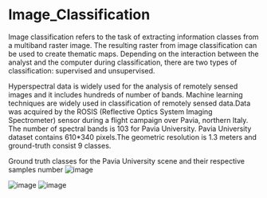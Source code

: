 # Image_Classification
Image classification refers to the task of extracting information classes from a multiband raster image. The resulting raster from image classification can be used to create thematic maps. Depending on the interaction between the analyst and the computer during classification, there are two types of classification: supervised and unsupervised.

Hyperspectral data is widely used for the analysis of remotely sensed images and it includes hundreds of number of bands. Machine learning techniques are widely used in classification of remotely sensed data.Data was acquired by the ROSIS (Reflective Optics System Imaging Spectrometer) sensor during a flight campaign over Pavia, northern Italy. 
The number of spectral bands is 103 for Pavia University. Pavia University dataset contains 610*340 pixels.The geometric resolution is 1.3 meters and ground-truth consist 9 classes.

Ground truth classes for the Pavia University scene and their respective samples number
![image](https://user-images.githubusercontent.com/64328738/120937034-b2f5bb00-c728-11eb-8b79-e70dbfb110f0.png)



 ![image](https://user-images.githubusercontent.com/64328738/120937038-bbe68c80-c728-11eb-91e0-045c44a41f7b.png)
                                                  ![image](https://user-images.githubusercontent.com/64328738/120937041-c1dc6d80-c728-11eb-9319-bc584122e84b.png)
                    


